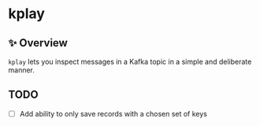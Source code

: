 # kplay

✨ Overview
---

`kplay` lets you inspect messages in a Kafka topic in a simple and deliberate
manner.

TODO
---

- [ ] Add ability to only save records with a chosen set of keys
